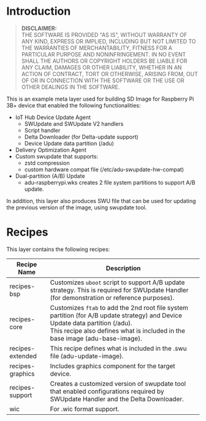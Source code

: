 # Introduction

> **DISCLAIMER:**  
THE SOFTWARE IS PROVIDED "AS IS", WITHOUT WARRANTY OF ANY KIND, EXPRESS OR IMPLIED, INCLUDING BUT NOT LIMITED TO THE WARRANTIES OF MERCHANTABILITY, FITNESS FOR A PARTICULAR PURPOSE AND NONINFRINGEMENT. IN NO EVENT SHALL THE AUTHORS OR COPYRIGHT HOLDERS BE LIABLE FOR ANY CLAIM, DAMAGES OR OTHER LIABILITY, WHETHER IN AN ACTION OF CONTRACT, TORT OR OTHERWISE, ARISING FROM, OUT OF OR IN CONNECTION WITH THE SOFTWARE OR THE USE OR OTHER DEALINGS IN THE SOFTWARE.

This is an example meta layer used for building SD Image for Raspberry Pi 3B+ device that enabled the following functionalities:

- IoT Hub Device Update Agent
  - SWUpdate and SWUpdate V2 handlers
  - Script handler
  - Delta Downloader (for Delta-update support)
  - Device Update data partition (/adu)
- Delivery Optimization Agent
- Custom swupdate that supports:
  - zstd compression
  - custom hardware compat file (/etc/adu-swupdate-hw-compat)
- Dual-partition (A/B) Update
  - adu-raspberrypi.wks creates 2 file system partitions to support A/B update.

In addition, this layer also produces SWU file that can be used for updating the previous version of the image, using swupdate tool.

# Recipes

This layer contains the following recipes:

| Recipe Name      | Description |
| ------------- | ---------- |
| recipes-bsp | Customizes `uboot` script to support A/B update strategy. This is required for SWUpdate Handler (for demonstration or reference purposes). |
| recipes-core | Customizes `ftab` to add the 2nd root file system partition (for A/B update strategy) and Device Update data partition (/adu).<br/>This recipe also defines what is included in the base image (adu-base-image).  |
| recipes-extended | This recipe defines what is included in the .swu file (adu-update-image).|
| recipes-graphics | Includes graphics component for the target device. |
| recipes-support | Creates a customized version of swupdate tool that enabled configurations required by SWUpdate Handler and the Delta Downloader. |
| wic | For .wic format support. |
